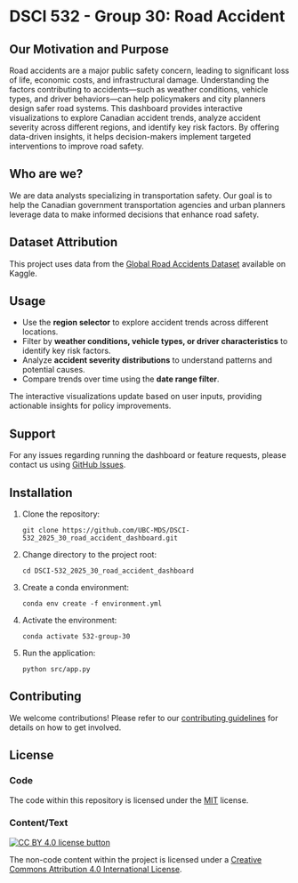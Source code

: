 # DSCI 532 - Group 30: Road Accident

## Our Motivation and Purpose  

Road accidents are a major public safety concern, leading to significant loss of life, economic costs, and infrastructural damage. Understanding the factors contributing to accidents—such as weather conditions, vehicle types, and driver behaviors—can help policymakers and city planners design safer road systems. This dashboard provides interactive visualizations to explore Canadian accident trends, analyze accident severity across different regions, and identify key risk factors. By offering data-driven insights, it helps decision-makers implement targeted interventions to improve road safety.  

## Who are we?  

We are data analysts specializing in transportation safety. Our goal is to help the Canadian government transportation agencies and urban planners leverage data to make informed decisions that enhance road safety.  

## Dataset Attribution

This project uses data from the [Global Road Accidents Dataset](https://www.kaggle.com/datasets/ankushpanday1/global-road-accidents-dataset) available on Kaggle.  

## Usage  

- Use the **region selector** to explore accident trends across different locations.  
- Filter by **weather conditions, vehicle types, or driver characteristics** to identify key risk factors.  
- Analyze **accident severity distributions** to understand patterns and potential causes.  
- Compare trends over time using the **date range filter**.  

The interactive visualizations update based on user inputs, providing actionable insights for policy improvements.  

## Support

For any issues regarding running the dashboard or feature requests, please contact us using [GitHub Issues](https://github.com/UBC-MDS/DSCI-532_2025_30_road_accident_dashboard/issues).  

## Installation

1. Clone the repository:  

   ```shell
   git clone https://github.com/UBC-MDS/DSCI-532_2025_30_road_accident_dashboard.git
   ```  

2. Change directory to the project root:  

   ```shell
   cd DSCI-532_2025_30_road_accident_dashboard
   ```  

3. Create a conda environment:  

   ```shell
   conda env create -f environment.yml
   ```  

4. Activate the environment:  

   ```shell
   conda activate 532-group-30
   ```  

5. Run the application:

   ```shell
   python src/app.py
   ```  

## Contributing

We welcome contributions! Please refer to our [contributing guidelines](CONTRIBUTING.md) for details on how to get involved.  

## License

### Code

The code within this repository is licensed under the [MIT][mit] license.

[mit]: http://www.opensource.org/licenses/MIT "The MIT License | Open Source Initiative"

### Content/Text

[![CC BY 4.0 license button][cc-by-png]][cc-by]

The non-code content within the project is licensed under a [Creative Commons Attribution 4.0 International License][cc-by].

[cc-by-png]: https://licensebuttons.net/l/by/4.0/88x31.png#floatleft "CC BY 4.0 license button"
[cc-by]: https://creativecommons.org/licenses/by/4.0/ "Creative Commons Attribution 4.0 International License"
